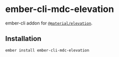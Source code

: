 ember-cli-mdc-elevation
======================

ember-cli addon for [`@material/elevation`](https://github.com/material-components/material-components-web/tree/master/packages/mdc-elevation).

Installation
------------

    ember install ember-cli-mdc-elevation

